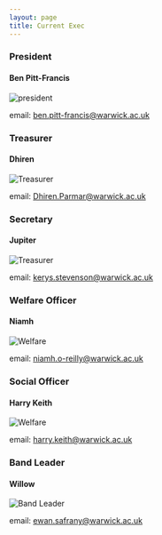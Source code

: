 ```yaml
---
layout: page
title: Current Exec
---
```


### President
#### Ben Pitt-Francis
![president](/assets/img/president.png)

email: [ben.pitt-francis@warwick.ac.uk](ben.pitt-francis@warwick.ac.uk)

### Treasurer
#### Dhiren  
![Treasurer](/assets/img/treasurer.png)

email: [Dhiren.Parmar@warwick.ac.uk](Dhiren.Parmar@warwick.ac.uk)

### Secretary
#### Jupiter
![Treasurer](/assets/img/secretary.png)

email: [kerys.stevenson@warwick.ac.uk](kerys.stevenson@warwick.ac.uk)

### Welfare Officer
#### Niamh
![Welfare](/assets/img/welfare.png)

email: [niamh.o-reilly@warwick.ac.uk](niamh.o-reilly@warwick.ac.uk)

### Social Officer
#### Harry Keith
![Welfare](/assets/img/welfare.png)

email: [harry.keith@warwick.ac.uk](harry.keith@warwick.ac.uk)


### Band Leader
#### Willow
![Band Leader](/assets/img/bandleader.png)

email: [ewan.safrany@warwick.ac.uk](ewan.safrany@warwick.ac.uk)

